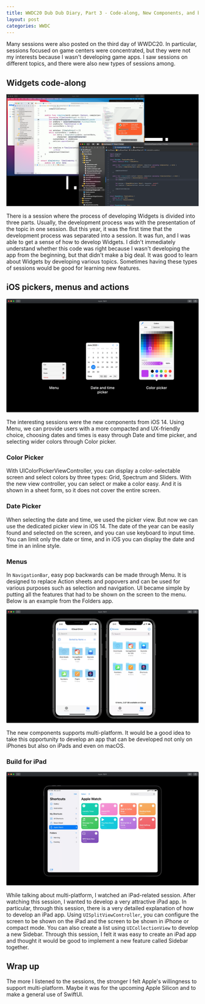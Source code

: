 ```yaml
---
title: WWDC20 Dub Dub Diary, Part 3 - Code-along, New Components, and build for iPad
layout: post
categories: WWDC
---
```


Many sessions were also posted on the third day of WWDC20. In particular, sessions focused on game centers were concentrated, but they were not my interests because I wasn't developing game apps. I saw sessions on different topics, and there were also new types of sessions among.

## Widgets code-along

![Widgets code-along screenshot. Seeing session while coding along.](/assets/img/2020/08/06/image1.png)

There is a session where the process of developing Widgets is divided into three parts. Usually, the development process was with the presentation of the topic in one session. But this year, it was the first time that the development process was separated into a session. It was fun, and I was able to get a sense of how to develop Widgets. I didn't immediately understand whether this code was right because I wasn't developing the app from the beginning, but that didn't make a big deal. It was good to learn about Widgets by developing various topics. Sometimes having these types of sessions would be good for learning new features.

## iOS pickers, menus and actions

![Menus, Date and Time picker, Color picker](/assets/img/2020/08/06/image2.png)

The interesting sessions were the new components from iOS 14. Using Menu, we can provide users with a more compacted and UX-friendly choice, choosing dates and times is easy through Date and time picker, and selecting wider colors through Color picker.

### Color Picker

With UIColorPickerViewController, you can display a color-selectable screen and select colors by three types: Grid, Spectrum and Sliders. With the new view controller, you can select or make a color easy. And it is shown in a sheet form, so it does not cover the entire screen.

### Date Picker

When selecting the date and time, we used the picker view. But now we can use the dedicated picker view in iOS 14. The date of the year can be easily found and selected on the screen, and you can use keyboard to input time. You can limit only the date or time, and in iOS you can display the date and time in an inline style.

### Menus

In `NavigationBar`, easy pop backwards can be made through Menu. It is designed to replace Action sheets and popovers and can be used for various purposes such as selection and navigation. UI became simple by putting all the features that had to be shown on the screen to the menu. Below is an example from the Folders app.

![Folders app without menu and with menu. Much cleaner screen.](/assets/img/2020/08/06/image3.png)

The new components supports multi-platform. It would be a good idea to take this opportunity to develop an app that can be developed not only on iPhones but also on iPads and even on macOS.

### Build for iPad

![Shortcuts App in iPad. There is a Sidebar to the left.](/assets/img/2020/08/06/image4.png)

While talking about multi-platform, I watched an iPad-related session. After watching this session, I wanted to develop a very attractive iPad app. In particular, through this session, there is a very detailed explanation of how to develop an iPad app. Using `UISplitViewController`, you can configure the screen to be shown on the iPad and the screen to be shown in iPhone or compact mode. You can also create a list using `UICollectionView` to develop a new Sidebar. Through this session, I felt it was easy to create an iPad app and thought it would be good to implement a new feature called Sidebar together.

## Wrap up

The more I listened to the sessions, the stronger I felt Apple's willingness to support multi-platform. Maybe it was for the upcoming Apple Silicon and to make a general use of SwiftUI.
